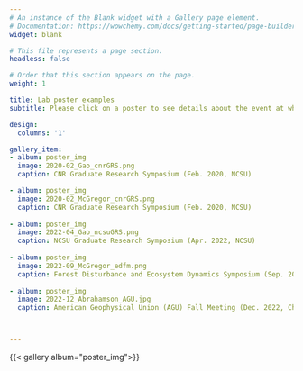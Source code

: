 ```yaml
---
# An instance of the Blank widget with a Gallery page element.
# Documentation: https://wowchemy.com/docs/getting-started/page-builder/
widget: blank

# This file represents a page section.
headless: false

# Order that this section appears on the page.
weight: 1

title: Lab poster examples
subtitle: Please click on a poster to see details about the event at which the poster was presented.

design:
  columns: '1'

gallery_item:
- album: poster_img
  image: 2020-02_Gao_cnrGRS.png
  caption: CNR Graduate Research Symposium (Feb. 2020, NCSU)

- album: poster_img
  image: 2020-02_McGregor_cnrGRS.png
  caption: CNR Graduate Research Symposium (Feb. 2020, NCSU)
  
- album: poster_img
  image: 2022-04_Gao_ncsuGRS.png
  caption: NCSU Graduate Research Symposium (Apr. 2022, NCSU)
  
- album: poster_img
  image: 2022-09_McGregor_edfm.png
  caption: Forest Disturbance and Ecosystem Dynamics Symposium (Sep. 2022, Germany)
  
- album: poster_img
  image: 2022-12_Abrahamson_AGU.jpg
  caption: American Geophysical Union (AGU) Fall Meeting (Dec. 2022, Chicago, Illinois)



---
```


{{< gallery album="poster_img">}}


